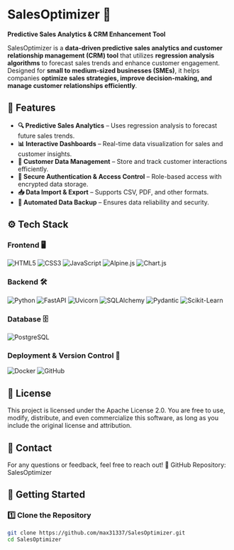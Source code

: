 # SalesOptimizer 🚀  
**Predictive Sales Analytics & CRM Enhancement Tool**  

SalesOptimizer is a **data-driven predictive sales analytics and customer relationship management (CRM) tool** that utilizes **regression analysis algorithms** to forecast sales trends and enhance customer engagement. Designed for **small to medium-sized businesses (SMEs)**, it helps companies **optimize sales strategies, improve decision-making, and manage customer relationships efficiently**.  

## 📌 Features  
- **🔍 Predictive Sales Analytics** – Uses regression analysis to forecast future sales trends.  
- **📊 Interactive Dashboards** – Real-time data visualization for sales and customer insights.  
- **📁 Customer Data Management** – Store and track customer interactions efficiently.  
- **🔐 Secure Authentication & Access Control** – Role-based access with encrypted data storage.  
- **📥 Data Import & Export** – Supports CSV, PDF, and other formats.  
- **💾 Automated Data Backup** – Ensures data reliability and security.  

## ⚙️ Tech Stack  

### **Frontend 🖥️**  
![HTML5](https://img.shields.io/badge/HTML5-E34F26?style=for-the-badge&logo=html5&logoColor=white) ![CSS3](https://img.shields.io/badge/CSS3-1572B6?style=for-the-badge&logo=css3&logoColor=white) ![JavaScript](https://img.shields.io/badge/JavaScript-F7DF1E?style=for-the-badge&logo=javascript&logoColor=black) ![Alpine.js](https://img.shields.io/badge/Alpine.js-8BC0D0?style=for-the-badge&logo=alpine.js&logoColor=white)
![Chart.js](https://img.shields.io/badge/Chart.js-FF6384?style=for-the-badge&logo=chartdotjs&logoColor=white)  

### **Backend 🛠️**  
![Python](https://img.shields.io/badge/Python_3.9+-3776AB?style=for-the-badge&logo=python&logoColor=white) ![FastAPI](https://img.shields.io/badge/FastAPI-009688?style=for-the-badge&logo=fastapi&logoColor=white) ![Uvicorn](https://img.shields.io/badge/Uvicorn-8B0000?style=for-the-badge&logo=python&logoColor=white) ![SQLAlchemy](https://img.shields.io/badge/SQLAlchemy-FC4C02?style=for-the-badge&logo=python&logoColor=white)
![Pydantic](https://img.shields.io/badge/Pydantic-Blue?style=for-the-badge&logo=python&logoColor=white) ![Scikit-Learn](https://img.shields.io/badge/Scikit_Learn-F7931E?style=for-the-badge&logo=scikitlearn&logoColor=white)  

### **Database 🗄️**  
![PostgreSQL](https://img.shields.io/badge/PostgreSQL-336791?style=for-the-badge&logo=postgresql&logoColor=white)  

### **Deployment & Version Control 🚀**  
![Docker](https://img.shields.io/badge/Docker-2496ED?style=for-the-badge&logo=docker&logoColor=white) ![GitHub](https://img.shields.io/badge/GitHub-181717?style=for-the-badge&logo=github&logoColor=white)  


## 📜 License
This project is licensed under the Apache License 2.0. You are free to use, modify, distribute, and even commercialize this software, as long as you include the original license and attribution.

## 📧 Contact
For any questions or feedback, feel free to reach out!
🔗 GitHub Repository: SalesOptimizer


## 🚀 Getting Started  
### 1️⃣ Clone the Repository  
```bash
git clone https://github.com/max31337/SalesOptimizer.git
cd SalesOptimizer

